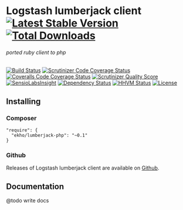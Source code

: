 # Logstash lumberjack client [![Latest Stable Version](https://img.shields.io/packagist/v/ekho/lumberjack-php.svg?style=flat-square)](https://packagist.org/packages/ekho/lumberjack-php) [![Total Downloads](https://img.shields.io/packagist/dt/ekho/lumberjack-php.svg?style=flat-square)](https://packagist.org/packages/ekho/lumberjack)

###### ported ruby client to php

[![Build Status](https://img.shields.io/travis/ekho/lumberjack-php.svg?style=flat-square)](https://travis-ci.org/ekho/lumberjack-php)
[![Scrutinizer Code Coverage Status](https://img.shields.io/scrutinizer/coverage/g/ekho/lumberjack-php.svg?style=flat-square)](https://scrutinizer-ci.com/g/ekho/lumberjack-php/)
[![Coveralls Code Coverage Status](https://img.shields.io/coveralls/ekho/lumberjack-php.svg?style=flat-square)](https://coveralls.io/r/ekho/lumberjack-php)
[![Scrutinizer Quality Score](https://img.shields.io/scrutinizer/g/ekho/lumberjack-php.svg?style=flat-square)](https://scrutinizer-ci.com/g/ekho/lumberjack-php/)
[![SensioLabsInsight](https://img.shields.io/sensiolabs/i/8460de87-ad48-4b76-b21d-348837793984.svg?style=flat-square)](https://insight.sensiolabs.com/projects/8460de87-ad48-4b76-b21d-348837793984)
[![Dependency Status](https://www.versioneye.com/user/projects/54e61782d1ec573c9900070a/badge.svg?style=flat-square)](https://www.versioneye.com/user/projects/54e61782d1ec573c9900070a)
[![HHVM Status](https://img.shields.io/hhvm/ekho/lumberjack-php.svg?style=flat-square)](http://hhvm.h4cc.de/package/ekho/lumberjack-php)
[![License](https://img.shields.io/packagist/l/ekho/lumberjack-php.svg?style=flat-square)](https://packagist.org/packages/ekho/lumberjack)

## Installing

### Composer

```
"require": {
  "ekho/lumberjack-php": "~0.1"
}
```

### Github

Releases of Logstash lumberjack client are available on [Github](https://github.com/ekho/lumberjack-php).


## Documentation

@todo write docs
